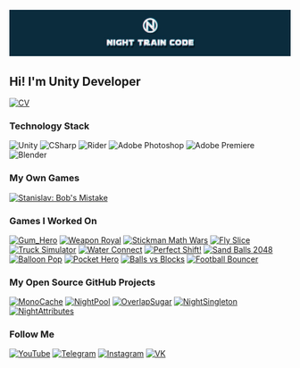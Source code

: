 [![NightTrainCode](https://github.com/MeeXaSiK/meexasik/blob/main/Logo/NightTrainCode%20Header.jpg)](https://www.youtube.com/c/NightTrainCode/)

## Hi! I'm Unity Developer

[![CV](https://img.shields.io/badge/-CV_Night_Train_Code-090909?style=for-the-badge&logo=GoogleMessages)](https://nettle-scraper-118.notion.site/Night-Train-Code-Certain-View-70529c9b875945409b20b3c29f091408)

### Technology Stack

![Unity](https://img.shields.io/badge/-Unity-090909?style=for-the-badge&logo=unity)
![CSharp](https://img.shields.io/badge/-CSharp-090909?style=for-the-badge&logo=csharp&logoColor=37E1FF)
![Rider](https://img.shields.io/badge/-Rider-090909?style=for-the-badge&logo=rider&logoColor=FF8F2D)
![Adobe Photoshop](https://img.shields.io/badge/-Adobe_Photoshop-090909?style=for-the-badge&logo=adobephotoshop&logoColor=007DFF)
![Adobe Premiere](https://img.shields.io/badge/-Adobe_Premiere_Pro-090909?style=for-the-badge&logo=adobepremierepro&logoColor=FF50A8)
![Blender](https://img.shields.io/badge/-Blender-090909?style=for-the-badge&logo=blender&logoColor=F4CA16)

### My Own Games

[![Stanislav: Bob's Mistake](https://img.shields.io/badge/-STANISLAV:_BOB'S_MISTAKE-090909?style=for-the-badge&logo=YouTubeGaming)](https://nettle-scraper-118.notion.site/Stanislav-Bob-s-Mistake-deb5d580ccd34455a0bf3b9dea2986c8)

### Games I Worked On

[![Gum_Hero](https://img.shields.io/badge/-Gum_Hero-090909?style=for-the-badge&logo=GooglePlay)](https://play.google.com/store/apps/details?id=gum.hero.lab)
[![Weapon Royal](https://img.shields.io/badge/-Weapons_Royal-090909?style=for-the-badge&logo=GooglePlay)](https://play.google.com/store/apps/details?id=weapon.royal.shot)
[![Stickman Math Wars](https://img.shields.io/badge/-Stickman_Math_Wars-090909?style=for-the-badge&logo=GooglePlay)](https://play.google.com/store/apps/details?id=stickman.math.bigwars)
[![Fly Slice](https://img.shields.io/badge/-Fly_Slice-090909?style=for-the-badge&logo=GooglePlay)](https://play.google.com/store/apps/details?id=fly.slice.boy)
[![Truck Simulator](https://img.shields.io/badge/-Truck_Simulator-090909?style=for-the-badge&logo=GooglePlay)](https://play.google.com/store/apps/details?id=truck.drive3d.simulator)
[![Water Connect](https://img.shields.io/badge/-Water_Connect-090909?style=for-the-badge&logo=GooglePlay)](https://play.google.com/store/apps/details?id=water.connect.aqueduct)
[![Perfect Shift!](https://img.shields.io/badge/-Perfect_Shift!-090909?style=for-the-badge&logo=GooglePlay)](https://play.google.com/store/apps/details?id=perfect.shift.race)
[![Sand Balls 2048](https://img.shields.io/badge/-2048_Sand_Balls-090909?style=for-the-badge&logo=GooglePlay)](https://play.google.com/store/apps/details?id=sand.balls.merging)
[![Balloon Pop](https://img.shields.io/badge/-Balloon_Pop-090909?style=for-the-badge&logo=GooglePlay)](https://play.google.com/store/apps/details?id=balloon.pop.saw)
[![Pocket Hero](https://img.shields.io/badge/-Pocket_Hero-090909?style=for-the-badge&logo=GooglePlay)](https://play.google.com/store/apps/details?id=com.RoyalBytes.WarCraft.io)
[![Balls vs Blocks](https://img.shields.io/badge/-Balls_Vs_Blocks-090909?style=for-the-badge&logo=GooglePlay)](https://play.google.com/store/apps/details?id=blocks.breaker.game)
[![Football Bouncer](https://img.shields.io/badge/-Football_Bouncer-090909?style=for-the-badge&logo=YouTube)](https://youtu.be/Nc-y-FNjx8s)

### My Open Source GitHub Projects

[![MonoCache](https://img.shields.io/badge/-MonoCache-090909?style=flat&logo=github&color=0B2C3D)](https://github.com/MeeXaSiK/MonoCache)
[![NightPool](https://img.shields.io/badge/-NightPool-090909?style=flat&logo=github&color=0B2C3D)](https://github.com/MeeXaSiK/NightPool)
[![OverlapSugar](https://img.shields.io/badge/-OverlapSugar-090909?style=flat&logo=github&color=0B2C3D)](https://github.com/MeeXaSiK/OverlapSugar)
[![NightSingleton](https://img.shields.io/badge/-Singleton-090909?style=flat&logo=github&color=0B2C3D)](https://github.com/MeeXaSiK/NightSingleton)
[![NightAttributes](https://img.shields.io/badge/-Attributes-090909?style=flat&logo=github&color=0B2C3D)](https://github.com/MeeXaSiK/NightAttributes)

### Follow Me

[![YouTube](https://img.shields.io/badge/-YouTube-090909?style=for-the-badge&logo=youtube&logoColor=FF0000)](https://www.youtube.com/c/NightTrainCode/)
[![Telegram](https://img.shields.io/badge/-Telegram-090909?style=for-the-badge&logo=telegram)](https://t.me/nighttraincode/)
[![Instagram](https://img.shields.io/badge/-Instagram-090909?style=for-the-badge&logo=instagram&logoColor=CC397B)](https://instagram.com/the.meps_/)
[![VK](https://img.shields.io/badge/-VK-090909?style=for-the-badge&logo=vk&logoColor=318CE7)](https://vk.com/nighttraincode)
